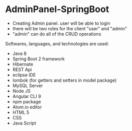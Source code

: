 # AdminPanel-SpringBoot

- Creating Admin panel. user will be able to login 
- there will be two roles for the client "user" and "admin"
- "admin" can do all of the CRUD operations 


Softwares, languages, and technologies are used:
- Java 8
- Spring Boot 2 framework
- Hibernate
- REST Api
- eclipse IDE
- lombok (for getters and setters in model package) 
- MySQL Server
- Node JS
- Angular CLI 9
- npm package
- Atom.io editor
- HTML 5
- CSS
- Java Script 
